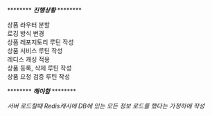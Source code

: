 ******** ***진행상황*** ********  

상품 라우터 분할  
로깅 방식 변경  
상품 레포지토리 루틴 작성  
상품 서비스 루틴 작성  
레디스 캐싱 적용  
상품 등록, 삭제 루틴 작성  
상품 요청 검증 루틴 작성   

******** ***해야함*** ********  

*서버 로드할때 Redis캐시에 DB에 있는 모든 정보 로드를 했다는 가정하에 작성*